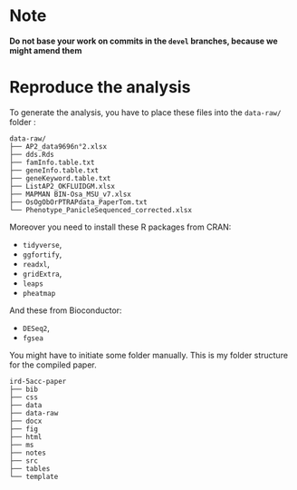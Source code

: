 # Note

**Do not base your work on commits in the `devel` branches, because we might amend them**

# Reproduce the analysis

To generate the analysis, you have to place these files into the `data-raw/` folder :

```
data-raw/
├── AP2_data9696n°2.xlsx
├── dds.Rds
├── famInfo.table.txt
├── geneInfo.table.txt
├── geneKeyword.table.txt
├── ListAP2_OKFLUIDGM.xlsx
├── MAPMAN BIN-Osa_MSU_v7.xlsx
├── OsOgObOrPTRAPdata_PaperTom.txt
└── Phenotype_PanicleSequenced_corrected.xlsx
```

Moreover you need to install these R packages from CRAN:

- `tidyverse`,
- `ggfortify`,
- `readxl`,
- `gridExtra`,
- `leaps`
- `pheatmap`

And these from Bioconductor:

- `DESeq2`,
- `fgsea`

You might have to initiate some folder manually. This is my folder structure for the compiled paper.

```
ird-5acc-paper
├── bib
├── css
├── data
├── data-raw
├── docx
├── fig
├── html
├── ms
├── notes
├── src
├── tables
└── template
```
